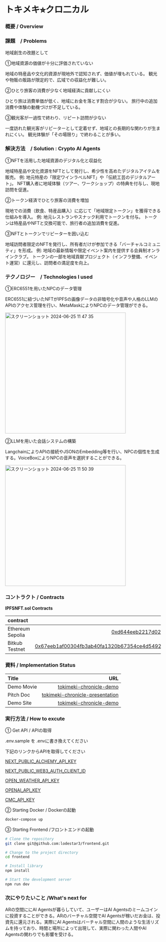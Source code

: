 # トキメキ⭐︎クロ二カル 

### 概要 / Overview


### 課題　/ Problems

地域創生の改題として

①地域資源の価値が十分に評価されていない

地域の特産品や文化的資源が現地外で認知されず、価値が埋もれている。
観光や物販の販路が限定的で、広域での収益化が難しい。

②ひとり旅客の消費が少なく地域経済に貢献しにくい

ひとり旅は消費単価が低く、地域にお金を落とす割合が少ない。
旅行中の追加消費や体験の動機づけが不足している。

③観光客が一過性で終わり、リピート訪問が少ない

一度訪れた観光客がリピーターとして定着せず、地域との長期的な関わりが生まれにくい。
観光体験が「その場限り」で終わることが多い。


### 解決方法　/ Solution : Crypto AI Agents

①NFTを活用した地域資源のデジタル化と収益化

地域特産品や文化資源をNFTとして発行し、希少性を高めたデジタルアイテムを販売。
例: 地元特産の「限定ワインラベルNFT」や「伝統工芸のデジタルアート」。
NFT購入者に地域体験（ツアー、ワークショップ）の特典を付与し、現地訪問を促進。

②トークン経済でひとり旅客の消費を増加

現地での消費（飲食、特産品購入）に応じて「地域限定トークン」を獲得できる仕組みを導入。
例: 地元レストランやスナック利用でトークンを付与。
トークンは特産品やNFTと交換可能で、旅行者の追加消費を促進。

③NFTとトークンでリピーターを囲い込む

地域訪問者限定のNFTを発行し、所有者だけが参加できる「バーチャルコミュニティ」を形成。
例: 地域の最新情報や限定イベント案内を提供する会員制オンラインクラブ。
トークンの一部を地域貢献プロジェクト（インフラ整備、イベント運営）に還元し、訪問者の満足度を向上。


### テクノロジー　/ Technologies I used

①ERC6551を用いたNPCのデータ管理

ERC6551に紐づいたNFTがIPFSの画像データの非暗号化や音声や人格のLLMのAPIのアクセス管理を行い、MetaMaskによりNPCのデータ管理ができる。

<img width="390" alt="スクリーンショット 2024-06-25 11 47 35" src="https://github.com/lodestar3/frontend/assets/31527310/8a5d0bfc-afb5-46de-aa94-f2132965c22e">

②LLMを用いた会話システムの構築

LangchainによりAPIの接続やJSONのEmbedding等を行い、NPCの個性を生成する。VoiceBoxによりNPCの音声を選択することができる。

<img width="390" alt="スクリーンショット 2024-06-25 11 50 39" src="https://github.com/lodestar3/frontend/assets/31527310/1261f1ad-8f88-43d4-ac02-75d67a278adb">

### コントラクト / Contracts

**IPFSNFT.sol Contracts**

| contract                   |                                                                                                                   contract address |
| :------------------------- | ---------------------------------------------------------------------------------------------------------------------------------: |
| Ethereum Sepolia    | [0xd644eeb2217d02f167e8865fff55079fc140e971](https://sepolia.etherscan.io/address/0xd644eeb2217d02f167e8865fff55079fc140e971)|
| Bitkub Testnet    | [0x67eeb1af00304fb3ab40fa1320b67354ce4d5492011c0cc642887a866b504e8e](https://testnet.bkcscan.com/tx/0x67eeb1af00304fb3ab40fa1320b67354ce4d5492011c0cc642887a866b504e8e)|

### 資料 / Implementation Status

| Title          |                                                              URL |
| :------------- | ---------------------------------------------------------------: |
| Demo Movie      |                                      [tokimeki-chronicle-demo](https://youtu.be/agQj5_Lpucc)|
| Pitch Doc    |   [tokimeki-chronicle-presentation](https://www.canva.com/design/DAGchHryAAA/sK3Zmk4uzxb20zobgVyPXw/edit?utm_content=DAGchHryAAA&utm_campaign=designshare&utm_medium=link2&utm_source=sharebutton) |
| Demo Site     |                                 [tokimeki-chronicle-demo](https://tpfsg35rib.ap-northeast-1.awsapprunner.com/evaluate-1)| 


###  実行方法 / How to excute 
① Get API / APIの取得

.env.sample を .envに書き換えてください

下記のリンクからAPIを取得してください

  [NEXT_PUBLIC_ALCHEMY_API_KEY](https://www.alchemy.com/)
  
  [NEXT_PUBLIC_WEB3_AUTH_CLIENT_ID](https://web3auth.io/)

  [OPEN_WEATHER_API_KEY](https://hibi-update.org/other/openweathermap-api/)
  
  [OPENAI_API_KEY](https://platform.openai.com/api-keys)

  [CMC_API_KEY](https://coinmarketcap.com/api/)
  

② Starting Docker / Dockerの起動
```bash
docker-compose up
```

③ Starting Frontend /フロントエンドの起動
```bash
# Clone the repository
git clone git@github.com:lodestar3/frontend.git

# Change to the project directory
cd frontend

# Install library
npm install 

# Start the development server
npm run dev
```

### 次にやりたいこと /What's next for
ARの空間ににAI Agentsが暮らしていて、ユーザーはAI Agentsのミームコインに投資することができる。ARのバーチャル空間でAI Agentsが稼いだお金は、投資先に還元される。実際にAI Agentsはバーチャル空間に人間のような生活リズムを持っており、時間と場所によって出現して、実際に関わった人間やAI Agentsの関わりでも影響を受ける。

